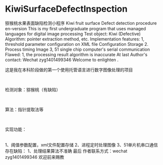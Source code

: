 # KiwiSurfaceDefectInspection
猕猴桃水果表面缺陷检测小程序
Kiwi fruit surface Defect detection procedure
en-version 
This is my first undergraduate program that uses managed languages for digital image processing
Test object: Kiwi (Defective)
Algorithm: pointer extraction method, etc.
Implementation features:
1, threshold parameter configuration on XML file Configuration Storage
2. Process timing Image
3, 51 single chip computer's serial communication
Flawed:
1, the processing result algorithm is inaccurate
At last
Author's contact: Wechat zyg1401499346 Welcome to enlighten .

<p>这是我在本科阶段做的第一个使用托管语言进行数字图像处理的项目</p><br/>
<p>检测对象：猕猴桃（有缺陷）</p><br/>
<p>算法：指针提取法等</p><br/>
<p>实现功能：</p><br/>
1、阈值参数配置，xml文件配置存储
2、进程定时处理图像
3、51单片机串口通信
存在缺陷：
1、处理结果算法不准确
最后
作者联系方式：wechat zyg1401499346 欢迎前来赐教
